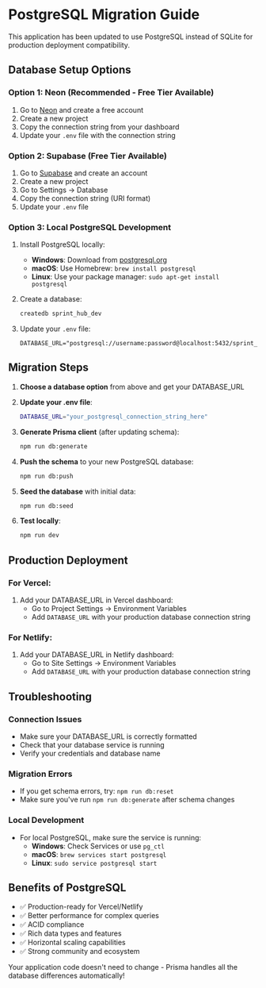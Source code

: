 # PostgreSQL Migration Guide

This application has been updated to use PostgreSQL instead of SQLite for production deployment compatibility.

## Database Setup Options

### Option 1: Neon (Recommended - Free Tier Available)

1. Go to [Neon](https://neon.tech/) and create a free account
2. Create a new project
3. Copy the connection string from your dashboard
4. Update your `.env` file with the connection string

### Option 2: Supabase (Free Tier Available)

1. Go to [Supabase](https://supabase.com/) and create an account
2. Create a new project
3. Go to Settings → Database
4. Copy the connection string (URI format)
5. Update your `.env` file

### Option 3: Local PostgreSQL Development

1. Install PostgreSQL locally:
   - **Windows**: Download from [postgresql.org](https://www.postgresql.org/download/windows/)
   - **macOS**: Use Homebrew: `brew install postgresql`
   - **Linux**: Use your package manager: `sudo apt-get install postgresql`

2. Create a database:
   ```sql
   createdb sprint_hub_dev
   ```

3. Update your `.env` file:
   ```
   DATABASE_URL="postgresql://username:password@localhost:5432/sprint_hub_dev"
   ```

## Migration Steps

1. **Choose a database option** from above and get your DATABASE_URL

2. **Update your .env file**:
   ```bash
   DATABASE_URL="your_postgresql_connection_string_here"
   ```

3. **Generate Prisma client** (after updating schema):
   ```bash
   npm run db:generate
   ```

4. **Push the schema** to your new PostgreSQL database:
   ```bash
   npm run db:push
   ```

5. **Seed the database** with initial data:
   ```bash
   npm run db:seed
   ```

6. **Test locally**:
   ```bash
   npm run dev
   ```

## Production Deployment

### For Vercel:
1. Add your DATABASE_URL in Vercel dashboard:
   - Go to Project Settings → Environment Variables
   - Add `DATABASE_URL` with your production database connection string

### For Netlify:
1. Add your DATABASE_URL in Netlify dashboard:
   - Go to Site Settings → Environment Variables
   - Add `DATABASE_URL` with your production database connection string

## Troubleshooting

### Connection Issues
- Make sure your DATABASE_URL is correctly formatted
- Check that your database service is running
- Verify your credentials and database name

### Migration Errors
- If you get schema errors, try: `npm run db:reset`
- Make sure you've run `npm run db:generate` after schema changes

### Local Development
- For local PostgreSQL, make sure the service is running:
  - **Windows**: Check Services or use `pg_ctl`
  - **macOS**: `brew services start postgresql`
  - **Linux**: `sudo service postgresql start`

## Benefits of PostgreSQL

- ✅ Production-ready for Vercel/Netlify
- ✅ Better performance for complex queries
- ✅ ACID compliance
- ✅ Rich data types and features
- ✅ Horizontal scaling capabilities
- ✅ Strong community and ecosystem

Your application code doesn't need to change - Prisma handles all the database differences automatically!